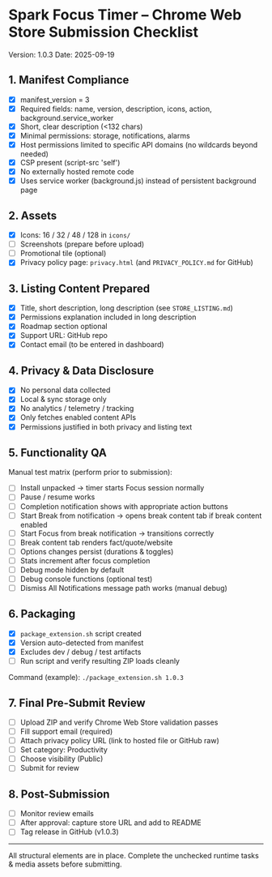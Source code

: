 # Spark Focus Timer – Chrome Web Store Submission Checklist

Version: 1.0.3
Date: 2025-09-19

## 1. Manifest Compliance
- [x] manifest_version = 3
- [x] Required fields: name, version, description, icons, action, background.service_worker
- [x] Short, clear description (<132 chars)
- [x] Minimal permissions: storage, notifications, alarms
- [x] Host permissions limited to specific API domains (no wildcards beyond needed)
- [x] CSP present (script-src 'self')
- [x] No externally hosted remote code
- [x] Uses service worker (background.js) instead of persistent background page

## 2. Assets
- [x] Icons: 16 / 32 / 48 / 128 in `icons/`
- [ ] Screenshots (prepare before upload)
- [ ] Promotional tile (optional)
- [x] Privacy policy page: `privacy.html` (and `PRIVACY_POLICY.md` for GitHub)

## 3. Listing Content Prepared
- [x] Title, short description, long description (see `STORE_LISTING.md`)
- [x] Permissions explanation included in long description
- [x] Roadmap section optional
- [x] Support URL: GitHub repo
- [x] Contact email (to be entered in dashboard)

## 4. Privacy & Data Disclosure
- [x] No personal data collected
- [x] Local & sync storage only
- [x] No analytics / telemetry / tracking
- [x] Only fetches enabled content APIs
- [x] Permissions justified in both privacy and listing text

## 5. Functionality QA
Manual test matrix (perform prior to submission):
- [ ] Install unpacked -> timer starts Focus session normally
- [ ] Pause / resume works
- [ ] Completion notification shows with appropriate action buttons
- [ ] Start Break from notification -> opens break content tab if break content enabled
- [ ] Start Focus from break notification -> transitions correctly
- [ ] Break content tab renders fact/quote/website
- [ ] Options changes persist (durations & toggles)
- [ ] Stats increment after focus completion
- [ ] Debug mode hidden by default
- [ ] Debug console functions (optional test)
- [ ] Dismiss All Notifications message path works (manual debug)

## 6. Packaging
- [x] `package_extension.sh` script created
- [x] Version auto-detected from manifest
- [x] Excludes dev / debug / test artifacts
- [ ] Run script and verify resulting ZIP loads cleanly

Command (example):
`./package_extension.sh 1.0.3`

## 7. Final Pre-Submit Review
- [ ] Upload ZIP and verify Chrome Web Store validation passes
- [ ] Fill support email (required)
- [ ] Attach privacy policy URL (link to hosted file or GitHub raw)
- [ ] Set category: Productivity
- [ ] Choose visibility (Public)
- [ ] Submit for review

## 8. Post-Submission
- [ ] Monitor review emails
- [ ] After approval: capture store URL and add to README
- [ ] Tag release in GitHub (v1.0.3)

---
All structural elements are in place. Complete the unchecked runtime tasks & media assets before submitting.
